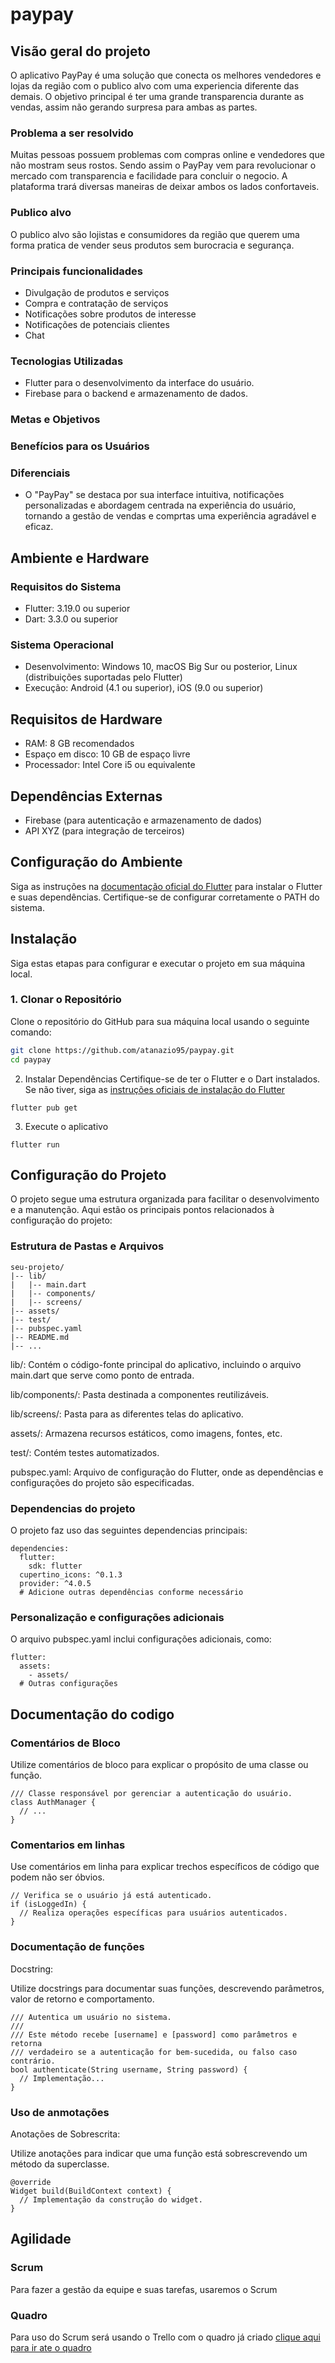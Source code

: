 # paypay

## Visão geral do projeto 
O aplicativo PayPay é uma solução que conecta os melhores vendedores e lojas da região com o publico alvo com uma experiencia diferente das demais.
O objetivo principal é ter uma grande transparencia durante as vendas, assim não gerando surpresa para ambas as partes. 

### Problema a ser resolvido

Muitas pessoas possuem problemas com compras online e vendedores que não mostram seus rostos. Sendo assim o PayPay vem para revolucionar o mercado com transparencia 
e facilidade para concluir o negocio. A plataforma trará diversas maneiras de deixar ambos os lados confortaveis. 

### Publico alvo

O publico alvo são lojistas e consumidores da região que querem uma forma pratica de vender seus produtos sem burocracia e segurança.

### Principais funcionalidades 

- Divulgação de produtos e serviços
- Compra e contratação de serviços
- Notificações sobre produtos de interesse 
- Notificações de potenciais clientes
- Chat

### Tecnologias Utilizadas 

- Flutter para o desenvolvimento da interface do usuário.
- Firebase para o backend e armazenamento de dados.

### Metas e Objetivos

### Benefícios para os Usuários


### Diferenciais

- O "PayPay" se destaca por sua interface intuitiva, notificações personalizadas e abordagem centrada na experiência do usuário, tornando a gestão de vendas e comprtas uma experiência agradável e eficaz.


## Ambiente e Hardware

### Requisitos do Sistema

- Flutter: 3.19.0 ou superior
- Dart: 3.3.0 ou superior


### Sistema Operacional

- Desenvolvimento: Windows 10, macOS Big Sur ou posterior, Linux (distribuições suportadas pelo Flutter)
- Execução: Android (4.1 ou superior), iOS (9.0 ou superior)

## Requisitos de Hardware

- RAM: 8 GB recomendados
- Espaço em disco: 10 GB de espaço livre
- Processador: Intel Core i5 ou equivalente

## Dependências Externas

- Firebase (para autenticação e armazenamento de dados)
- API XYZ (para integração de terceiros)

## Configuração do Ambiente

Siga as instruções na [documentação oficial do Flutter](https://flutter.dev/docs/get-started/install) para instalar o Flutter e suas dependências. Certifique-se de configurar corretamente o PATH do sistema.

## Instalação

Siga estas etapas para configurar e executar o projeto em sua máquina local.

### 1. Clonar o Repositório

Clone o repositório do GitHub para sua máquina local usando o seguinte comando:

```bash
git clone https://github.com/atanazio95/paypay.git
cd paypay
```
2. Instalar Dependências
Certifique-se de ter o Flutter e o Dart instalados. Se não tiver, siga as  [instruções oficiais de instalação do Flutter](https://flutter.dev/docs/get-started/install)

```
flutter pub get
```

3. Execute o aplicativo
```
flutter run
```
## Configuração do Projeto

O projeto segue uma estrutura organizada para facilitar o desenvolvimento e a manutenção. Aqui estão os principais pontos relacionados à configuração do projeto:

### Estrutura de Pastas e Arquivos

```plaintext
seu-projeto/
|-- lib/
|   |-- main.dart
|   |-- components/
|   |-- screens/
|-- assets/
|-- test/
|-- pubspec.yaml
|-- README.md
|-- ...
```
lib/: Contém o código-fonte principal do aplicativo, incluindo o arquivo main.dart que serve como ponto de entrada.

lib/components/: Pasta destinada a componentes reutilizáveis.

lib/screens/: Pasta para as diferentes telas do aplicativo.

assets/: Armazena recursos estáticos, como imagens, fontes, etc.

test/: Contém testes automatizados.

pubspec.yaml: Arquivo de configuração do Flutter, onde as dependências e configurações do projeto são especificadas.


### Dependencias do projeto 
O projeto faz uso das seguintes dependencias principais: 
```
dependencies:
  flutter:
    sdk: flutter
  cupertino_icons: ^0.1.3
  provider: ^4.0.5
  # Adicione outras dependências conforme necessário
```
### Personalização e configurações adicionais
O arquivo pubspec.yaml inclui configurações adicionais, como:
```
flutter:
  assets:
    - assets/
  # Outras configurações
```

## Documentação do codigo
### Comentários de Bloco

Utilize comentários de bloco para explicar o propósito de uma classe ou função.
```
/// Classe responsável por gerenciar a autenticação do usuário.
class AuthManager {
  // ...
}

```

### Comentarios em linhas


Use comentários em linha para explicar trechos específicos de código que podem não ser óbvios.
```
// Verifica se o usuário já está autenticado.
if (isLoggedIn) {
  // Realiza operações específicas para usuários autenticados.
}
```
### Documentação de funções 
Docstring:

Utilize docstrings para documentar suas funções, descrevendo parâmetros, valor de retorno e comportamento.
```
/// Autentica um usuário no sistema.
///
/// Este método recebe [username] e [password] como parâmetros e retorna
/// verdadeiro se a autenticação for bem-sucedida, ou falso caso contrário.
bool authenticate(String username, String password) {
  // Implementação...
}
```
### Uso de anmotações
Anotações de Sobrescrita:

Utilize anotações para indicar que uma função está sobrescrevendo um método da superclasse.
```
@override
Widget build(BuildContext context) {
  // Implementação da construção do widget.
}

```
## Agilidade 
### Scrum
Para fazer a gestão da equipe e suas tarefas, usaremos o Scrum 
### Quadro
Para uso do Scrum será usando o Trello com o quadro já criado [clique aqui para ir ate o quadro](https://trello.com/b/p8OjhUQq/paypay)
